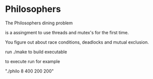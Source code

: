 # Philosophers

The Philosophers dining problem

is a assingment to use threads and mutex's for the first time.

You figure out about race conditions, deadlocks and mutual exclusion.

run ./make to build executable

to execute run for example

"./philo 8 400 200 200"
